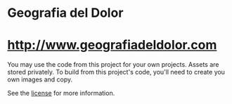 Geografia del Dolor
===================

http://www.geografiadeldolor.com
================================

You may use the code from this project for your own projects. Assets are stored privately. To
build from this project's code, you'll need to create you own images and copy. 

See the [license](LICENSE) for more information.
